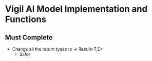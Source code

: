 # Vigil AI Model Implementation and Functions

## Must Complete
- Change all the return types to -> Result<T,E>
  - Safer